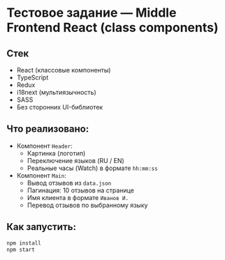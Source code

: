 # Тестовое задание — Middle Frontend React (class components)

## Стек
- React (классовые компоненты)
- TypeScript
- Redux
- i18next (мультиязычность)
- SASS
- Без сторонних UI-библиотек

## Что реализовано:
- Компонент `Header`:
  - Картинка (логотип)
  - Переключение языков (RU / EN)
  - Реальные часы (Watch) в формате `hh:mm:ss`
- Компонент `Main`:
  - Вывод отзывов из `data.json`
  - Пагинация: 10 отзывов на странице
  - Имя клиента в формате `Иванов И.`
  - Перевод отзывов по выбранному языку

## Как запустить:
```bash
npm install
npm start